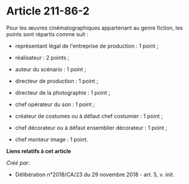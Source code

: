 # Article 211-86-2

Pour les œuvres cinématographiques appartenant au genre fiction, les points sont répartis comme suit :

- représentant légal de l'entreprise de production : 1 point ;

- réalisateur : 2 points ;

- auteur du scénario : 1 point ;

- directeur de production : 1 point ;

- directeur de la photographie : 1 point ;

- chef opérateur du son : 1 point ;

- créateur de costumes ou à défaut chef costumier : 1 point ;

- chef décorateur ou à défaut ensemblier décorateur : 1 point ;

- chef monteur image : 1 point.

**Liens relatifs à cet article**

_Créé par_:

  - Délibération n°2018/CA/23 du 29 novembre 2018 - art. 5, v. init.
